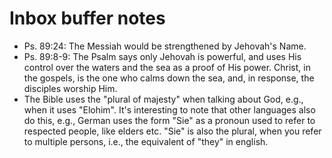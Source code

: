 # Inbox buffer notes

+ Ps. 89:24: The Messiah would be strengthened by Jehovah's Name.
+ Ps. 89:8-9: The Psalm says only Jehovah is powerful, and uses His control over
    the waters and the sea as a proof of His power. Christ, in the gospels, is
    the one who calms down the sea, and, in response, the disciples worship Him.
+ The Bible uses the "plural of majesty" when talking about God, e.g., when it
    uses "Elohim". It's interesting to note that other languages also do this,
    e.g., German uses the form "Sie" as a pronoun used to refer to respected
    people, like elders etc. "Sie" is also the plural, when you refer to
    multiple persons, i.e., the equivalent of "they" in english.
